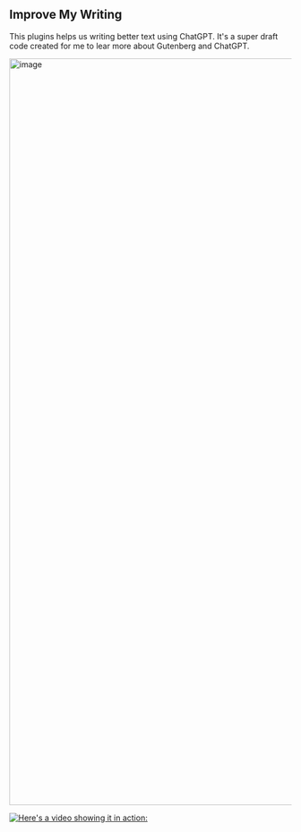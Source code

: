 ## Improve My Writing

This plugins helps us writing better text using ChatGPT. It's a super draft code created for me to lear more about Gutenberg and ChatGPT.

<img width="1334" alt="image" src="https://user-images.githubusercontent.com/1044309/234110557-a5fdcd53-0dfa-4a62-98c4-ffbccf293843.png">


[![Here's a video showing it in action:](https://user-images.githubusercontent.com/1044309/234110557-a5fdcd53-0dfa-4a62-98c4-ffbccf293843.png)](https://user-images.githubusercontent.com/1044309/234110346-4d2076b6-23eb-4fd4-9fcb-e47cd47733a1.mp4 "Video")
